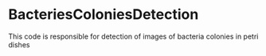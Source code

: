 # BacteriesColoniesDetection
This code is responsible for detection of images of bacteria colonies in petri dishes 
